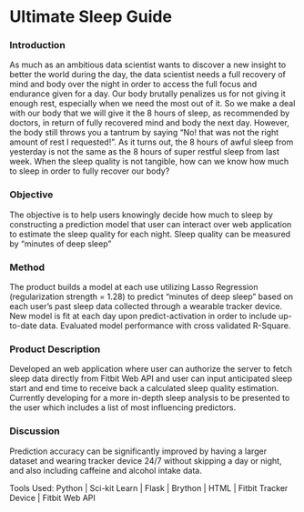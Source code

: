 # Ultimate Sleep Guide  


### Introduction  
As much as an ambitious data scientist wants to discover a new insight to better the world during the day, the data scientist needs a full recovery of mind and body over the night in order to access the full focus and endurance given for a day. Our body brutally penalizes us for not giving it enough rest, especially when we need the most out of it. So we make a deal with our body that we will give it the 8 hours of sleep, as recommended by doctors, in return of fully recovered mind and body the next day. However, the body still throws you a tantrum by saying “No! that was not the right amount of rest I requested!”. As it turns out, the 8 hours of awful sleep from yesterday is not the same as the 8 hours of super restful sleep from last week. When the sleep quality is not tangible, how can we know how much to sleep in order to fully recover our body? 

### Objective  
The objective is to help users knowingly decide how much to sleep by constructing a prediction model that user can interact over web application to estimate the sleep quality for each night. Sleep quality can be measured by “minutes of deep sleep”

### Method  
The product builds a model at each use utilizing Lasso Regression (regularization strength = 1.28) to predict “minutes of deep sleep” based on each user’s past sleep data collected through a wearable tracker device. New model is fit at each day upon predict-activation in order to include up-to-date data. Evaluated model performance with cross validated R-Square. 

### Product Description  
Developed an web application where user can authorize the server to fetch sleep data directly from Fitbit Web API and user can input anticipated sleep start and end time to receive back a calculated sleep quality estimation. Currently developing for a more in-depth sleep analysis to be presented to the user which includes a list of most influencing predictors.

### Discussion  
Prediction accuracy can be significantly improved by having a larger dataset and wearing tracker device 24/7 without skipping a day or night, and also including caffeine and alcohol intake data.

Tools Used: Python | Sci-kit Learn | Flask | Brython | HTML | Fitbit Tracker Device | Fitbit Web API 

